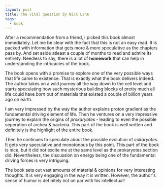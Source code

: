 ```yaml
---
layout: post
title: The vital question by Nick Lane
tags:
  - book
---
```



After a recommendation from a friend, I picked this book almost immediately.
Let me be clear with the fact that this is not an easy read. It is packed with
information that gets more & more speculative as the chapters pass by.  And set
aside atleast a couple of months to read and admire its entirety. Needless to
say, there is a lot of **homework** that can help in understanding the intricacies
of the book.

The book opens with a promise to explore one of the very possible ways that
life came to existence. That is exactly what the book delivers indeed. The
author takes on a wild journey all the way down to the cell level and starts
speculating how such mysterious building blocks of pretty much all life could
have *born* out of materials that existed a couple of billion years ago on earth.  

I am very impressed by the way the author explains proton gradient as the fundamental 
driving element of life. Then he ventures on a very impressive journey to explain the origins of
 *prokaryotes* - leading to even the possible seperation of archea & bacteria. This part of the book is
 well written and definitely is the highlight of the entire book. 

Then he continues to speculate about the possible evolution of *eukaryotes*. It
gets very speculative and monotonous by this point. This part of the book is
nice, but it did not excite me at the same level as the prokaryotes section
did. Nevertheless, the discussion on energy being one of the fundamental driving forces is very intriguing. 

The book sets out vast amounts of material & opinions for very interesting
thoughts. It is very engaging in the way it is written. However, the author's
sense of humor is definitely not on par with his intellectual! 


